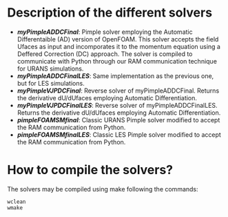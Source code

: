 # Description of the different solvers
  - ***myPimpleADDCFinal***: Pimple solver employing the Automatic Differentaible (AD) version of OpenFOAM. This solver accepts the field Ufaces as input and incomporates it to the momentum equation using a Deffered Correction (DC) approach. The solver is compiled to communicate with Python through our RAM communication technique for URANS simulations.
  - ***myPimpleADDCFinalLES***: Same implementation as the previous one, but for LES simulations.
  - ***myPimpleVJPDCFinal***: Reverse solver of myPimpleADDCFinal. Returns the derivative dU/dUfaces employing Automatic Differentiation.
  - ***myPimpleVJPDCFinalLES***: Reverse solver of myPimpleADDCFinalLES. Returns the derivative dU/dUfaces employing Automatic Differentiation.
  - ***pimpleFOAMSMfinal***: Classic URANS Pimple solver modified to accept the RAM communication from Python.
  - ***pimpleFOAMSMfinalLES***: Classic LES Pimple solver modified to accept the RAM communication from Python.

# How to compile the solvers?
The solvers may be compiled using make following the commands:
```
wclean
wmake
```
